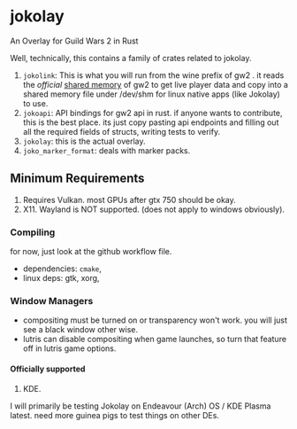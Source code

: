 # jokolay
An Overlay for Guild Wars 2 in Rust

Well, technically, this contains a family of crates related to jokolay.

1. `jokolink`: This is what you will run from the wine prefix of gw2 . it reads the *official* [shared memory](https://wiki.guildwars2.com/wiki/API:MumbleLink) of gw2 to get live player data and copy into a shared memory file under /dev/shm for linux native apps (like Jokolay) to use.
2. `jokoapi`: API bindings for gw2 api in rust. if anyone wants to contribute, this is the best place. its just copy pasting api endpoints and filling out all the required fields of structs, writing tests to verify.
3. `jokolay`: this is the actual overlay.    
4. `joko_marker_format`: deals with marker packs.
      
## Minimum Requirements
1. Requires Vulkan. most GPUs after gtx 750 should be okay.
2. X11. Wayland is NOT supported. (does not apply to windows obviously).

### Compiling
for now, just look at the github workflow file.
- dependencies: `cmake`, 
- linux deps: gtk, xorg, 

### Window Managers
- compositing must be turned on or transparency won't work. you will just see a black window other wise. 
- lutris can disable compositing when game launches, so turn that feature off in lutris game options. 

#### Officially supported
1. KDE.

I will primarily be testing Jokolay on Endeavour (Arch) OS / KDE Plasma latest. need more guinea pigs to test things on other DEs. 


